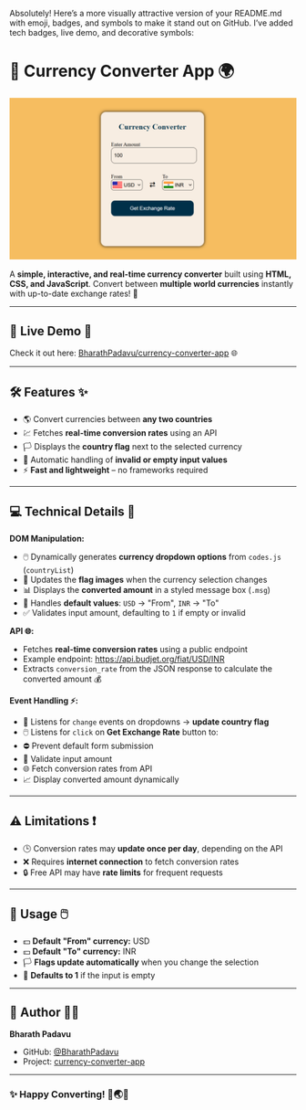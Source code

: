 Absolutely! Here’s a more visually attractive version of your README.md with emoji, badges, and symbols to make it stand out on GitHub. I’ve added tech badges, live demo, and decorative symbols:

# 💱 Currency Converter App 🌍

![Screenshot](./screenshot.png)

A **simple, interactive, and real-time currency converter** built using **HTML, CSS, and JavaScript**. Convert between **multiple world currencies** instantly with up-to-date exchange rates! 💸

---

## 🚀 Live Demo 🎯

Check it out here: [BharathPadavu/currency-converter-app](https://BharathPadavu.github.io/currency-converter-app/) 🌐

---

## 🛠 Features ✨

- 🌎 Convert currencies between **any two countries**  
- 💹 Fetches **real-time conversion rates** using an API  
- 🏳️ Displays the **country flag** next to the selected currency  
- 🔢 Automatic handling of **invalid or empty input values**  
- ⚡ **Fast and lightweight** – no frameworks required  

---

## 💻 Technical Details 🧩

**DOM Manipulation:**  
- 🖱️ Dynamically generates **currency dropdown options** from `codes.js` (`countryList`)  
- 🏴 Updates the **flag images** when the currency selection changes  
- 📊 Displays the **converted amount** in a styled message box (`.msg`)  
- 🎯 Handles **default values**: `USD` → "From", `INR` → "To"  
- ✅ Validates input amount, defaulting to `1` if empty or invalid  

**API 🌐:**  
- Fetches **real-time conversion rates** using a public endpoint  
- Example endpoint: https://api.budjet.org/fiat/USD/INR
- Extracts `conversion_rate` from the JSON response to calculate the converted amount 💰    

**Event Handling ⚡:**  
- 🔄 Listens for `change` events on dropdowns → **update country flag**  
- 🖱️ Listens for `click` on **Get Exchange Rate** button to:  
- ⛔ Prevent default form submission  
- 📝 Validate input amount  
- 🌐 Fetch conversion rates from API  
- 📈 Display converted amount dynamically  

---

## ⚠️ Limitations ❗

- 🕒 Conversion rates may **update once per day**, depending on the API  
- ❌ Requires **internet connection** to fetch conversion rates  
- 🔒 Free API may have **rate limits** for frequent requests  

---

## 🔧 Usage 🖱️

- 💵 **Default "From" currency:** USD  
- 💴 **Default "To" currency:** INR  
- 🏳️ **Flags update automatically** when you change the selection  
- 🔢 **Defaults to 1** if the input is empty  

---

## 📌 Author 👨‍💻

**Bharath Padavu**  
- GitHub: [@BharathPadavu](https://github.com/BharathPadavu)  
- Project: [currency-converter-app](https://BharathPadavu.github.io/currency-converter-app/)  

---

### ✨ Happy Converting! 💸🌏💫